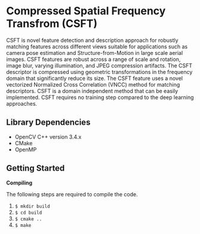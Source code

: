 # Compressed Spatial Frequency Transfrom (CSFT)

CSFT is novel feature detection and description approach for robustly matching features across different views suitable for applications such as camera pose estimation and Structure-from-Motion in large scale aerial images. CSFT features are robust across a range of scale and rotation, image blur, varying illumination, and JPEG compression artifacts. The CSFT descriptor is compressed using geometric transformations in the frequency domain that significantly reduce its size. The CSFT feature uses a novel vectorized Normalized Cross Correlation (VNCC) method for matching descriptors. CSFT is a domain independent method that can be easily implemented. CSFT requires no training step compared to the deep learning approaches.  

## Library Dependencies   

- OpenCV C++ version 3.4.x
- CMake
- OpenMP

## Getting Started  

**Compiling**  

The following steps are required to compile the code.    

1. `$ mkdir build`
2. `$ cd build`
3. `$ cmake ..`
4. `$ make`  


